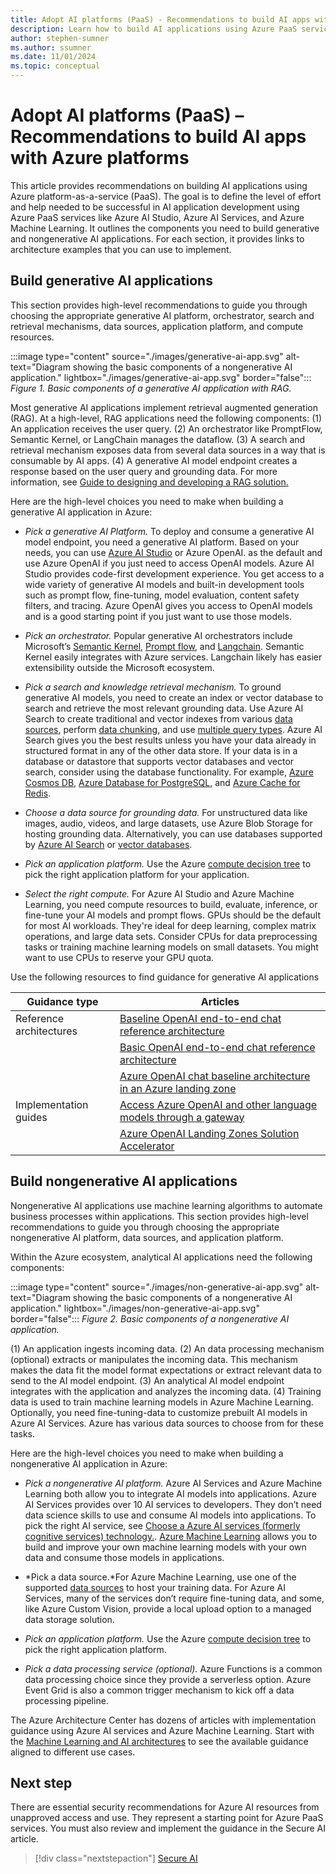 ```yaml
---
title: Adopt AI platforms (PaaS) - Recommendations to build AI apps with Azure platforms
description: Learn how to build AI applications using Azure PaaS services, including generative and nongenerative AI, with detailed recommendations and architecture guides.
author: stephen-sumner
ms.author: ssumner
ms.date: 11/01/2024
ms.topic: conceptual
---
```


# Adopt AI platforms (PaaS) – Recommendations to build AI apps with Azure platforms

This article provides recommendations on building AI applications using Azure platform-as-a-service (PaaS). The goal is to define the level of effort and help needed to be successful in AI application development using Azure PaaS services like Azure AI Studio, Azure AI Services, and Azure Machine Learning. It outlines the components you need to build generative and nongenerative AI applications. For each section, it provides links to architecture examples that you can use to implement.

## Build generative AI applications

This section provides high-level recommendations to guide you through choosing the appropriate generative AI platform, orchestrator, search and retrieval mechanisms, data sources, application platform, and compute resources.

:::image type="content" source="./images/generative-ai-app.svg" alt-text="Diagram showing the basic components of a nongenerative AI application." lightbox="./images/generative-ai-app.svg" border="false":::
*Figure 1. Basic components of a generative AI application with RAG.*

Most generative AI applications implement retrieval augmented generation (RAG). At a high-level, RAG applications need the following components: (1) An application receives the user query. (2) An orchestrator like PromptFlow, Semantic Kernel, or LangChain manages the dataflow. (3) A search and retrieval mechanism exposes data from several data sources in a way that is consumable by AI apps. (4) A generative AI model endpoint creates a response based on the user query and grounding data. For more information, see [Guide to designing and developing a RAG solution.](/azure/architecture/ai-ml/guide/rag/rag-solution-design-and-evaluation-guide) 

Here are the high-level choices you need to make when building a generative AI application in Azure:

- *Pick a generative AI Platform.* To deploy and consume a generative AI model endpoint, you need a generative AI platform. Based on your needs, you can use [Azure AI Studio](/azure/ai-studio/what-is-ai-studio) or Azure OpenAI. as the default and use Azure OpenAI if you just need to access OpenAI models. Azure AI Studio provides code-first development experience. You get access to a wide variety of generative AI models and built-in development tools such as prompt flow, fine-tuning, model evaluation, content safety filters, and tracing. Azure OpenAI gives you access to OpenAI models and is a good starting point if you just want to use those models.

- *Pick an orchestrator.* Popular generative AI orchestrators include Microsoft’s [Semantic Kernel](/semantic-kernel/overview/), [Prompt flow](https://microsoft.github.io/promptflow/index.html), and [Langchain](https://python.langchain.com/v0.2/docs/integrations/platforms/microsoft/). Semantic Kernel easily integrates with Azure services. Langchain likely has easier extensibility outside the Microsoft ecosystem.

- *Pick a search and knowledge retrieval mechanism.* To ground generative AI models, you need to create an index or vector database to search and retrieve the most relevant grounding data. Use Azure AI Search to create traditional and vector indexes from various [data sources](/azure/search/search-indexer-overview#supported-data-sources), perform [data chunking](/azure/search/vector-search-integrated-vectorization), and use [multiple query types](/azure/search/search-query-overview#types-of-queries). Azure AI Search gives you the best results unless you have your data already in structured format in any of the other data store. If your data is in a database or datastore that supports vector databases and vector search, consider using the database functionality. For example, [Azure Cosmos DB](/azure/cosmos-db/vector-database), [Azure Database for PostgreSQL,](/azure/postgresql/flexible-server/how-to-use-pgvector) and [Azure Cache for Redis](/azure/azure-cache-for-redis/cache-overview-vector-similarity).

- *Choose a data source for grounding data.* For unstructured data like images, audio, videos, and large datasets, use Azure Blob Storage for hosting grounding data. Alternatively, you can use databases supported by [Azure AI Search](/azure/search/search-indexer-overview#supported-data-sources) or [vector databases](/dotnet/ai/conceptual/vector-databases#available-vector-database-solutions).

- *Pick an application platform.* Use the Azure [compute decision tree](/azure/architecture/guide/technology-choices/compute-decision-tree) to pick the right application platform for your application.

- *Select the right compute.* For Azure AI Studio and Azure Machine Learning, you need compute resources to build, evaluate, inference, or fine-tune your AI models and prompt flows. GPUs should be the default for most AI workloads. They're ideal for deep learning, complex matrix operations, and large data sets. Consider CPUs for data preprocessing tasks or training machine learning models on small datasets. You might want to use CPUs to reserve your GPU quota.

Use the following resources to find guidance for generative AI applications

| Guidance type | Articles |
| --- | --- |
| Reference architectures | [Baseline OpenAI end-to-end chat reference architecture](/azure/architecture/ai-ml/architecture/baseline-openai-e2e-chat) 
| &nbsp; | [Basic OpenAI end-to-end chat reference architecture](/azure/architecture/ai-ml/architecture/basic-openai-e2e-chat) 
| &nbsp; | [Azure OpenAI chat baseline architecture in an Azure landing zone](/azure/architecture/ai-ml/architecture/azure-openai-baseline-landing-zone) |
| Implementation guides | [Access Azure OpenAI and other language models through a gateway](/azure/architecture/ai-ml/guide/azure-openai-gateway-guide) |
| &nbsp;| [Azure OpenAI Landing Zones Solution Accelerator](https://github.com/Azure/azure-openai-landing-zone/tree/main) |

## Build nongenerative AI applications

Nongenerative AI applications use machine learning algorithms to automate business processes within applications. This section provides high-level recommendations to guide you through choosing the appropriate nongenerative AI platform, data sources, and application platform.

Within the Azure ecosystem, analytical AI applications need the following components:

:::image type="content" source="./images/non-generative-ai-app.svg" alt-text="Diagram showing the basic components of a nongenerative AI application." lightbox="./images/non-generative-ai-app.svg" border="false":::
*Figure 2. Basic components of a nongenerative AI application.*

(1) An application ingests incoming data. (2) An data processing mechanism (optional) extracts or manipulates the incoming data. This mechanism makes the data fit the model format expectations or extract relevant data to send to the AI model endpoint. (3) An analytical AI model endpoint integrates with the application and analyzes the incoming data. (4) Training data is used to train machine learning models in Azure Machine Learning. Optionally, you need fine-tuning-data to customize prebuilt AI models in Azure AI Services. Azure has various data sources to choose from for these tasks. 

Here are the high-level choices you need to make when building a nongenerative AI application in Azure:

- *Pick a nongenerative AI platform.* Azure AI Services and Azure Machine Learning both allow you to integrate AI models into applications. Azure AI Services provides over 10 AI services to developers. They don’t need data science skills to use and consume AI models into applications. To pick the right AI service, see [Choose a Azure AI services (formerly cognitive services) technology.](/azure/architecture/data-guide/technology-choices/cognitive-services). [Azure Machine Learning](/azure/machine-learning/overview-what-is-azure-machine-learning) allows you to build and improve your own machine learning models with your own data and consume those models in applications.

- *Pick a data source.*For Azure Machine Learning, use one of the supported [data sources](/azure/machine-learning/how-to-access-data#supported-data-storage-service-types) to host your training data. For Azure AI Services, many of the services don’t require fine-tuning data, and some, like Azure Custom Vision, provide a local upload option to a managed data storage solution.

- *Pick an application platform.* Use the Azure [compute decision tree](/azure/architecture/guide/technology-choices/compute-decision-tree) to pick the right application platform.

- *Pick a data processing service (optional).* Azure Functions is a common data processing choice since they provide a serverless option. Azure Event Grid is also a common trigger mechanism to kick off a data processing pipeline.

The Azure Architecture Center has dozens of articles with implementation guidance using Azure AI services and Azure Machine Learning. Start with the [Machine Learning and AI architectures](/azure/architecture/ai-ml/) to see the available guidance aligned to different use cases.

## Next step

There are essential security recommendations for Azure AI resources from unapproved access and use. They represent a starting point for Azure PaaS services. You must also review and implement the guidance in the Secure AI article.

> [!div class="nextstepaction"]
> [Secure AI](secure.md)
